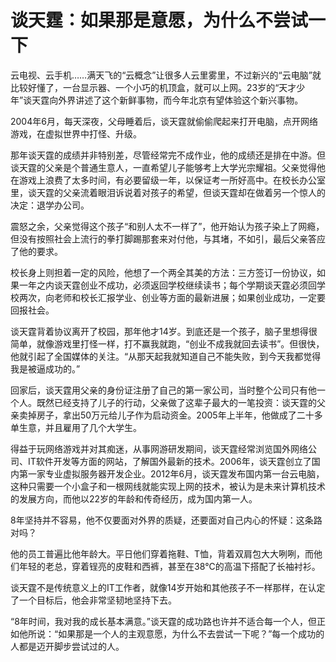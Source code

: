 # 谈天霆：如果那是意愿，为什么不尝试一下

云电视、云手机……满天飞的“云概念”让很多人云里雾里，不过新兴的“云电脑”就比较好懂了，一台显示器、一个小巧的机顶盒，就可以上网。23岁的“天才少年”谈天霆向外界讲述了这个新鲜事物，而今年北京有望体验这个新兴事物。 

2004年6月，每天深夜，父母睡着后，谈天霆就偷偷爬起来打开电脑，点开网络游戏，在虚拟世界中打怪、升级。 

那年谈天霆的成绩并非特别差，尽管经常完不成作业，他的成绩还是排在中游。但谈天霆的父亲是个普通生意人，一直希望儿子能够考上大学光宗耀祖。父亲觉得他在游戏上浪费了太多时间，有必要留级一年，以保证考一所好高中。在校长办公室里，谈天霆的父亲流着眼泪诉说着对孩子的希望，但谈天霆却在做着另一个惊人的决定：退学办公司。 

震怒之余，父亲觉得这个孩子“和别人太不一样了”，他开始认为孩子染上了网瘾，但没有按照社会上流行的拳打脚踢那套来对付他，与其堵，不如引，最后父亲答应了他的要求。 

校长身上则担着一定的风险，他想了一个两全其美的方法：三方签订一份协议，如果一年之内谈天霆创业不成功，必须返回学校继续读书；每个学期谈天霆必须回学校两次，向老师和校长汇报学业、创业等方面的最新进展；如果创业成功，一定要回报社会。 

谈天霆背着协议离开了校园，那年他才14岁。到底还是一个孩子，脑子里想得很简单，就像游戏里打怪一样，打不赢我就跑，“创业不成我就回去读书”。但很快，他就引起了全国媒体的关注。“从那天起我就知道自己不能失败，到今天我都觉得我是被逼成功的。” 

回家后，谈天霆用父亲的身份证注册了自己的第一家公司，当时整个公司只有他一个人。既然已经支持了儿子的行动，父亲做了这辈子最大的一笔投资：谈天霆的父亲卖掉房子，拿出50万元给儿子作为启动资金。2005年上半年，他做成了二十多单生意，并且雇用了几个大学生。 

得益于玩网络游戏并对其痴迷，从事网游研发期间，谈天霆经常浏览国外网络公司、IT软件开发等方面的网站，了解国外最新的技术。2006年，谈天霆创立了国内第一家专业虚拟服务器开发企业。2012年6月，谈天霆发布国内第一台云电脑，这种只需要一个小盒子和一根网线就能实现上网的技术，被认为是未来计算机技术的发展方向，而他以22岁的年龄和传奇经历，成为国内第一人。 

8年坚持并不容易，他不仅要面对外界的质疑，还要面对自己内心的怀疑：这条路对吗？ 

他的员工普遍比他年龄大。平日他们穿着拖鞋、T恤，背着双肩包大大咧咧，而他们年轻的老总，穿着锃亮的皮鞋和西裤，甚至在38℃的高温下搭配了长袖衬衫。 

谈天霆不是传统意义上的IT工作者，就像14岁开始和其他孩子不一样那样，在认定了一个目标后，他会非常坚韧地坚持下去。 

“8年时间，我对我的成长基本满意。”谈天霆的成功路也许并不适合每一个人，但正如他所说：“如果那是一个人的主观意愿，为什么不去尝试一下呢？”每一个成功的人都是迈开脚步尝试过的人。